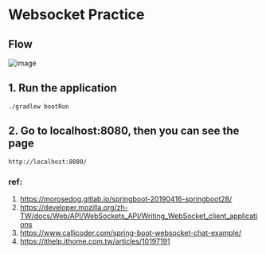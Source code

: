 # Websocket Practice

## Flow
![image](https://user-images.githubusercontent.com/22806253/193602567-74403245-c69b-4f54-b0ed-e257d1ba8995.png)


## 1. Run the application
```
./gradlew bootRun
```

## 2. Go to localhost:8080, then you can see the page
```
http://localhost:8080/
```





### ref:
1. https://morosedog.gitlab.io/springboot-20190416-springboot28/
2. https://developer.mozilla.org/zh-TW/docs/Web/API/WebSockets_API/Writing_WebSocket_client_applications
3. https://www.callicoder.com/spring-boot-websocket-chat-example/
4. https://ithelp.ithome.com.tw/articles/10197191

